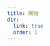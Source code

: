 ```yaml
---
title: 開始
dir:
  link: true
  order: 1
---
```


<div class="catalog-display-container">
  <Catalog base="/zh/plugins/yuseries/YuIllustration/start/"/>
</div>